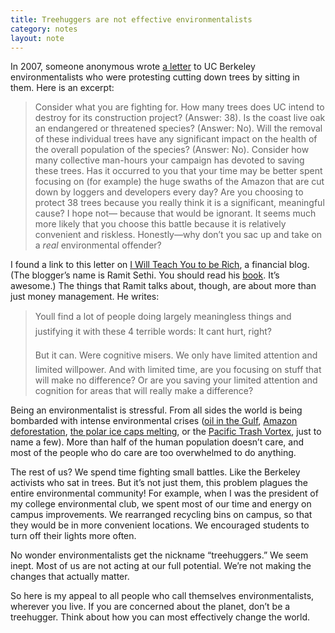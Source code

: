 ```yaml
---
title: Treehuggers are not effective environmentalists
category: notes
layout: note
---
```


In 2007, someone anonymous wrote [a letter](http://www.craigslist.org/about/best/sfo/466281874.html) to UC Berkeley environmentalists who were protesting cutting down trees by sitting in them. Here is an excerpt:

> Consider what you are fighting for. How many trees does UC intend to destroy for its construction project? (Answer: 38). Is the coast live oak an endangered or threatened species? (Answer: No). Will the removal of these individual trees have any significant impact on the health of the overall population of the species? (Answer: No). Consider how many collective man-hours your campaign has devoted to saving these trees. Has it occurred to you that your time may be better spent focusing on (for example) the huge swaths of the Amazon that are cut down by loggers and developers every day? Are you choosing to protect 38 trees because you really think it is a significant, meaningful cause? I hope not— because that would be ignorant. It seems much more likely that you choose this battle because it is relatively convenient and riskless. Honestly—why don’t you sac up and take on a *real* environmental offender?

I found a link to this letter on [I Will Teach You to be Rich](http://www.iwillteachyoutoberich.com/blog/treehuggers-wasting-time/), a financial blog. (The blogger’s name is Ramit Sethi. You should read his [book](http://www.iwillteachyoutoberich.com/book/). It’s awesome.) The things that Ramit talks about, though, are about more than just money management. He writes:

> Youll find a lot of people doing largely meaningless things and justifying it with these 4 terrible words: It cant hurt, right?
>
> But it can. Were cognitive misers. We only have limited attention and limited willpower. And with limited time, are you focusing on stuff that will make no difference? Or are you saving your limited attention and cognition for areas that will really make a difference?

Being an environmentalist is stressful. From all sides the world is being bombarded with intense environmental crises ([oil in the Gulf](http://www.google.com/search?hl=en&tbs=rltm:1&q=BP+oil+spill), [Amazon deforestation](http://www.mongabay.com/brazil.html), [the polar ice caps melting](http://www.nrdc.org/globalwarming/qthinice.asp), or the [Pacific Trash Vortex](http://en.wikipedia.org/wiki/Great_Pacific_Garbage_Patch), just to name a few). More than half of the human population doesn’t care, and most of the people who do care are too overwhelmed to do anything.
 
The rest of us? We spend time fighting small battles. Like the Berkeley activists who sat in trees. But it’s not just them, this problem plagues the entire environmental community! For example, when I was the president of my college environmental club, we spent most of our time and energy on campus improvements. We rearranged recycling bins on campus, so that they would be in more convenient locations. We encouraged students to turn off their lights more often.
 
No wonder environmentalists get the nickname “treehuggers.” We seem inept. Most of us are not acting at our full potential. We’re not making the changes that actually matter.
 
So here is my appeal to all people who call themselves environmentalists, wherever you live. If you are concerned about the planet, don’t be a treehugger. Think about how you can most effectively change the world.
